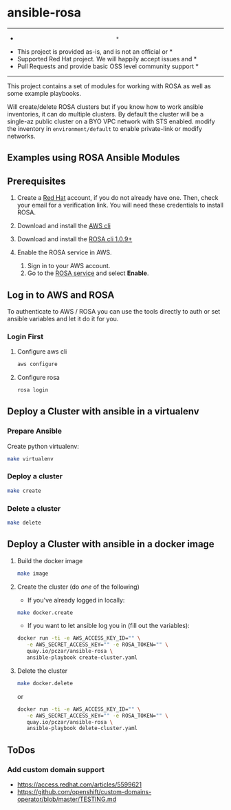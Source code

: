 # ansible-rosa

*******************************************************************
* 							          *
*  This project is provided as-is, and is not an official or      *
*  Supported Red Hat project. We will happily accept issues and   *
*  Pull Requests and provide basic OSS level community support    *
*******************************************************************

This project contains a set of modules for working with ROSA as well as some example playbooks.

Will create/delete ROSA clusters but if you know how to work ansible inventories, it can do multiple clusters. By default the cluster will be a single-az public cluster on a BYO VPC network with STS enabled.  modify the inventory in `environment/default` to enable private-link or modify networks.


## Examples using ROSA Ansible Modules

## Prerequisites

1. Create a [Red Hat](https://cloud.redhat.com) account, if you do not already have one. Then, check your email for a verification link. You will need these credentials to install ROSA.

1. Download and install the [AWS cli](https://aws.amazon.com/cli/)

1. Download and install the [ROSA cli 1.0.9+](https://github.com/openshift/rosa/releases/tag/v1.0.9)

1. Enable the ROSA service in AWS.

    1. Sign in to your AWS account.
    1. Go to the [ROSA service](https://console.aws.amazon.com/rosa/) and select **Enable**.

## Log in to AWS and ROSA

To authenticate to AWS / ROSA you can use the tools directly to auth or set ansible variables and let it do it for you.

### Login First

1. Configure aws cli

    ```bash
    aws configure
    ```

2. Configure rosa

    ```bash
    rosa login
    ```

## Deploy a Cluster with ansible in a virtualenv

### Prepare Ansible

Create python virtualenv:

```bash
make virtualenv
```

### Deploy a cluster

```bash
make create
```

### Delete a cluster

```bash
make delete
```

## Deploy a Cluster with ansible in a docker image

1. Build the docker image

    ```bash
    make image
    ```

2. Create the cluster (do *one* of the following)

    * If you've already logged in locally:

    ```bash
    make docker.create
    ```

    * If you want to let ansible log you in (fill out the variables):

    ```bash
    docker run -ti -e AWS_ACCESS_KEY_ID="" \
       -e AWS_SECRET_ACCESS_KEY="" -e ROSA_TOKEN="" \
       quay.io/pczar/ansible-rosa \
       ansible-playbook create-cluster.yaml
    ```

3. Delete the cluster

    ```bash
    make docker.delete
    ```

    or

    ```bash
    docker run -ti -e AWS_ACCESS_KEY_ID="" \
       -e AWS_SECRET_ACCESS_KEY="" -e ROSA_TOKEN="" \
       quay.io/pczar/ansible-rosa \
       ansible-playbook delete-cluster.yaml
    ```


## ToDos

### Add custom domain support

* https://access.redhat.com/articles/5599621
* https://github.com/openshift/custom-domains-operator/blob/master/TESTING.md
